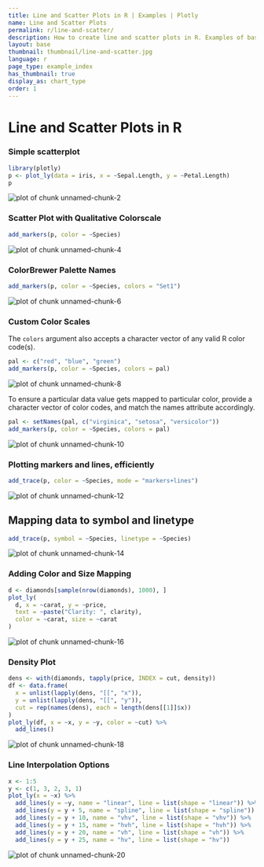 ```yaml
---
title: Line and Scatter Plots in R | Examples | Plotly
name: Line and Scatter Plots
permalink: r/line-and-scatter/
description: How to create line and scatter plots in R. Examples of basic and advanced scatter plots, time series line plots, colored charts, and density plots.
layout: base
thumbnail: thumbnail/line-and-scatter.jpg
language: r
page_type: example_index
has_thumbnail: true
display_as: chart_type
order: 1
---
```




# Line and Scatter Plots in R

### Simple scatterplot


```r
library(plotly)
p <- plot_ly(data = iris, x = ~Sepal.Length, y = ~Petal.Length)
p
```

![plot of chunk unnamed-chunk-2](figure/unnamed-chunk-2-1.png)



### Scatter Plot with Qualitative Colorscale


```r
add_markers(p, color = ~Species)
```

![plot of chunk unnamed-chunk-4](figure/unnamed-chunk-4-1.png)



### ColorBrewer Palette Names


```r
add_markers(p, color = ~Species, colors = "Set1")
```

![plot of chunk unnamed-chunk-6](figure/unnamed-chunk-6-1.png)



### Custom Color Scales

The `colors` argument also accepts a character vector of any valid R color code(s).


```r
pal <- c("red", "blue", "green")
add_markers(p, color = ~Species, colors = pal)
```

![plot of chunk unnamed-chunk-8](figure/unnamed-chunk-8-1.png)



To ensure a particular data value gets mapped to particular color, provide a character vector of color codes, and match the names attribute accordingly.


```r
pal <- setNames(pal, c("virginica", "setosa", "versicolor"))
add_markers(p, color = ~Species, colors = pal)
```

![plot of chunk unnamed-chunk-10](figure/unnamed-chunk-10-1.png)



### Plotting markers and lines, efficiently


```r
add_trace(p, color = ~Species, mode = "markers+lines")
```

![plot of chunk unnamed-chunk-12](figure/unnamed-chunk-12-1.png)



## Mapping data to symbol and linetype


```r
add_trace(p, symbol = ~Species, linetype = ~Species)
```

![plot of chunk unnamed-chunk-14](figure/unnamed-chunk-14-1.png)



### Adding Color and Size Mapping


```r
d <- diamonds[sample(nrow(diamonds), 1000), ]
plot_ly(
  d, x = ~carat, y = ~price,
  text = ~paste("Clarity: ", clarity),
  color = ~carat, size = ~carat
)
```

![plot of chunk unnamed-chunk-16](figure/unnamed-chunk-16-1.png)



### Density Plot


```r
dens <- with(diamonds, tapply(price, INDEX = cut, density))
df <- data.frame(
  x = unlist(lapply(dens, "[[", "x")),
  y = unlist(lapply(dens, "[[", "y")),
  cut = rep(names(dens), each = length(dens[[1]]$x))
)
plot_ly(df, x = ~x, y = ~y, color = ~cut) %>%
  add_lines()
```

![plot of chunk unnamed-chunk-18](figure/unnamed-chunk-18-1.png)



### Line Interpolation Options


```r
x <- 1:5
y <- c(1, 3, 2, 3, 1)
plot_ly(x = ~x) %>%
  add_lines(y = ~y, name = "linear", line = list(shape = "linear")) %>%
  add_lines(y = y + 5, name = "spline", line = list(shape = "spline")) %>%
  add_lines(y = y + 10, name = "vhv", line = list(shape = "vhv")) %>%
  add_lines(y = y + 15, name = "hvh", line = list(shape = "hvh")) %>%
  add_lines(y = y + 20, name = "vh", line = list(shape = "vh")) %>%
  add_lines(y = y + 25, name = "hv", line = list(shape = "hv"))
```

![plot of chunk unnamed-chunk-20](figure/unnamed-chunk-20-1.png)


